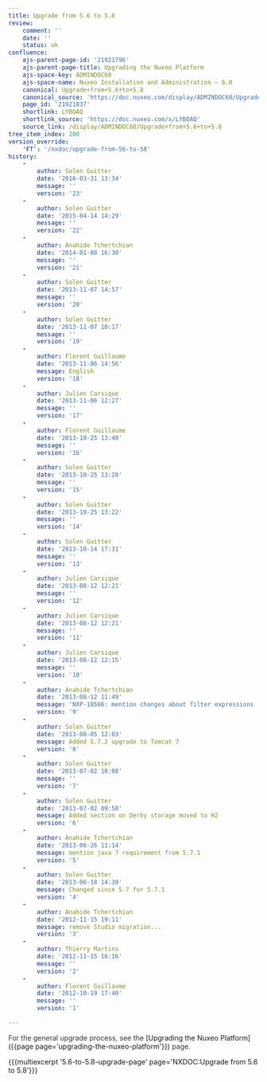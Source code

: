 ```yaml
---
title: Upgrade from 5.6 to 5.8
review:
    comment: ''
    date: ''
    status: ok
confluence:
    ajs-parent-page-id: '21921796'
    ajs-parent-page-title: Upgrading the Nuxeo Platform
    ajs-space-key: ADMINDOC60
    ajs-space-name: Nuxeo Installation and Administration — 6.0
    canonical: Upgrade+from+5.6+to+5.8
    canonical_source: 'https://doc.nuxeo.com/display/ADMINDOC60/Upgrade+from+5.6+to+5.8'
    page_id: '21921837'
    shortlink: LYBOAQ
    shortlink_source: 'https://doc.nuxeo.com/x/LYBOAQ'
    source_link: /display/ADMINDOC60/Upgrade+from+5.6+to+5.8
tree_item_index: 200
version_override:
    'FT': '/nxdoc/upgrade-from-56-to-58'
history:
    -
        author: Solen Guitter
        date: '2016-03-31 13:34'
        message: ''
        version: '23'
    -
        author: Solen Guitter
        date: '2015-04-14 14:29'
        message: ''
        version: '22'
    -
        author: Anahide Tchertchian
        date: '2014-01-08 16:30'
        message: ''
        version: '21'
    -
        author: Solen Guitter
        date: '2013-11-07 14:57'
        message: ''
        version: '20'
    -
        author: Solen Guitter
        date: '2013-11-07 10:17'
        message: ''
        version: '19'
    -
        author: Florent Guillaume
        date: '2013-11-06 14:56'
        message: English
        version: '18'
    -
        author: Julien Carsique
        date: '2013-11-06 12:27'
        message: ''
        version: '17'
    -
        author: Florent Guillaume
        date: '2013-10-25 13:40'
        message: ''
        version: '16'
    -
        author: Solen Guitter
        date: '2013-10-25 13:28'
        message: ''
        version: '15'
    -
        author: Solen Guitter
        date: '2013-10-25 13:22'
        message: ''
        version: '14'
    -
        author: Solen Guitter
        date: '2013-10-14 17:31'
        message: ''
        version: '13'
    -
        author: Julien Carsique
        date: '2013-08-12 12:21'
        message: ''
        version: '12'
    -
        author: Julien Carsique
        date: '2013-08-12 12:21'
        message: ''
        version: '11'
    -
        author: Julien Carsique
        date: '2013-08-12 12:15'
        message: ''
        version: '10'
    -
        author: Anahide Tchertchian
        date: '2013-08-12 11:49'
        message: 'NXP-10566: mention changes about filter expressions '
        version: '9'
    -
        author: Solen Guitter
        date: '2013-08-05 12:03'
        message: Added 5.7.2 upgrade to Tomcat 7
        version: '8'
    -
        author: Solen Guitter
        date: '2013-07-02 10:08'
        message: ''
        version: '7'
    -
        author: Solen Guitter
        date: '2013-07-02 09:58'
        message: Added section on Derby storage moved to H2
        version: '6'
    -
        author: Anahide Tchertchian
        date: '2013-06-26 11:14'
        message: mention java 7 requirement from 5.7.1
        version: '5'
    -
        author: Solen Guitter
        date: '2013-06-18 14:30'
        message: Changed since 5.7 for 5.7.1
        version: '4'
    -
        author: Anahide Tchertchian
        date: '2012-11-15 19:11'
        message: remove Studio migration...
        version: '3'
    -
        author: Thierry Martins
        date: '2012-11-15 16:16'
        message: ''
        version: '2'
    -
        author: Florent Guillaume
        date: '2012-10-19 17:40'
        message: ''
        version: '1'

---
```

<span style="color: rgb(51,51,51);">For the general upgrade process, see the</span> [Upgrading the Nuxeo Platform]({{page page='upgrading-the-nuxeo-platform'}}) <span style="color: rgb(51,51,51);">page.</span>

{{{multiexcerpt '5.6-to-5.8-upgrade-page' page='NXDOC:Upgrade from 5.6 to 5.8'}}}

&nbsp;

&nbsp;
